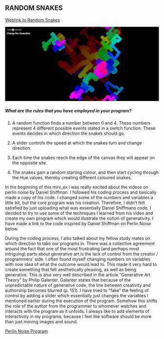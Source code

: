 <h2>RANDOM SNAKES</h2>

[Weblink to Random Snakes](https://duendue.github.io/Aesthetic-Programming-2017/mini_ex6/PersonalGenerativeProgram2/)

![screenshot](https://github.com/duendue/Aesthetic-Programming-2017/blob/gh-pages/mini_ex6/MiniEx6.png)



<h5>What are the rules that you have employed in your program?</h5>

1. A random function finds a number between 0 and 4. These numbers represent 4 different possible events stated in a switch function. These events decides in which direction the snakes should go.

2. A slider controls the speed at which the snakes turn and change direction.

3. Each time the snakes reach the edge of the canvas they will appear on the opposite site.

4. The snakes gain a random starting colour, and then start cycling through the Hue values, thereby creating different coloured snakes.

In the beginning of this mini_ex i was really excited about the videos on perlin noise by Daniel Shiffman. I followed his coding process and basically made a copy of his code. I changed some of the numbers and variables a little bit, but the core program was his creation. Therefore, I didn’t felt satisfied by just uploading what was essentially Daniel Shiffmans code. I decided to try to use some of the techniques I learned from his video and create my own program which would illustrate the notion of generativity. I have made a link to the code inspired by Daniel Shiffman on Perlin Noise below.

During the coding process, I also talked about my fellow study mates on which direction to take our programs in. There was a collective agreement around the fact that one of the most frustrating (and perhaps most intriguing) parts about generative art is the lack of control from the creator / programmers’ side. I often found myself changing numbers on variables with now idea of what the outcome would lead to. This made it very hard to create something that felt aesthetically pleasing, as well as being generative. This is also very well described in the article “Generative Art Theory” by Philip Galanter. Galanter states that because of the unpredictable nature of generative code, the line between creativity and authorship becomes blurred (p. 151). I have tried to “fake” the feeling of control by adding a slider which essentially just changes the variables I mentioned earlier during the execution of the program. Somehow this shifts the role of the author from the programmer to whomever watches and interacts with the program as it unfolds. I always like to add elements of interactivity in my programs, because I feel like software should be more than just moving images and sound.

[Perlin Noise Program](https://duendue.github.io/Aesthetic-Programming-2017/mini_ex6/Project%201/)
